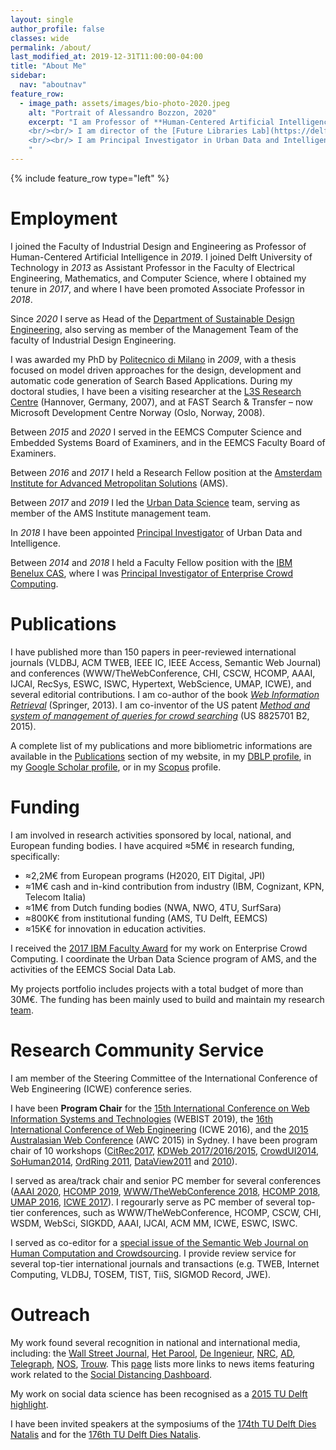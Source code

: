 ```yaml
---
layout: single
author_profile: false
classes: wide
permalink: /about/
last_modified_at: 2019-12-31T11:00:00-04:00
title: "About Me"
sidebar:
  nav: "aboutnav"
feature_row:
  - image_path: assets/images/bio-photo-2020.jpeg
    alt: "Portrait of Alessandro Bozzon, 2020"
    excerpt: "I am Professor of **Human-Centered Artificial Intelligence** with the [Department of Sustainable Design Engineering](https://www.tudelft.nl/en/ide/about-ide/departments/design-engineering/) of the [Faculty of Industrial Design Engineering](https://www.tudelft.nl/en/ide/) (IDE); and part-time professor with the [Department of Software Technology](https://www.tudelft.nl/ewi/over-de-faculteit/afdelingen/software-technology/) of the [Faculty of Electrical Engineering, Mathematics, and Computer Science](https://www.tudelft.nl/en/eemcs/) (EEMCS) of [Delft University of Technology](https://www.tudelft.nl). As of November 2020, I serve as head of the [Department of Sustainable Design Engineering](https://www.tudelft.nl/en/ide/about-ide/departments/design-engineering/).
    <br/><br/> I am director of the [Future Libraries Lab](https://delftdesignlabs.org/future-libraries-lab/), a collaboration with the [Royal Library of The Netherlands](https://www.kb.nl). 
    <br/><br/> I am Principal Investigator in Urban Data and Intelligence at the [Amsterdam Institute for Advanced Metropolitan Solutions](https://www.ams-institute.org). I am an active member of the [Delft Data Science](https://www.tudelft.nl/ewi/samenwerken/delft-data-science/) initiative, where I am actively involved in activities pertaining to the _Social Data Science_ work line; and of the Leiden-Delft-Erasmus [BOLD (Big, Open and Linked Data) Cities initiative](http://www.centre-for-bold-cities.nl/home).
    "
---
```


{% include feature_row type="left" %}

# Employment

I joined the Faculty of Industrial Design and Engineering as Professor of Human-Centered Artificial Intelligence in _2019_. I joined Delft University of Technology in _2013_ as Assistant Professor in the Faculty of Electrical Engineering, Mathematics, and Computer Science, where I obtained my tenure in _2017_, and where I have been promoted Associate Professor in _2018_. 

Since _2020_ I serve as Head of the [Department of Sustainable Design Engineering](https://www.tudelft.nl/en/ide/about-ide/departments/design-engineering/), also serving as member of the Management Team of the faculty of Industrial Design Engineering.

I was awarded my PhD by [Politecnico di Milano](http://www.polimi.it) in _2009_, with a thesis focused on model driven approaches for the design, development and automatic code generation of Search Based Applications. During my doctoral studies, I have been a visiting researcher at the [L3S Research Centre](http://www.l3s.de) (Hannover, Germany, 2007), and at FAST Search & Transfer – now Microsoft Development Centre Norway (Oslo, Norway, 2008).

Between _2015_ and _2020_ I served in the EEMCS Computer Science and Embedded Systems Board of Examiners, and in the EEMCS Faculty Board of Examiners. 

Between _2016_ and _2017_ I held a Research Fellow position at the [Amsterdam Institute for Advanced Metropolitan Solutions](https://www.ams-institute.org) (AMS). 

Between _2017_ and _2019_ I led the [Urban Data Science](https://www.ams-institute.org/urban-data/) team, serving as member of the AMS Institute  management team. 

In _2018_ I have been appointed [Principal Investigator](https://www.ams-institute.org/about-ams/team/principal-investigators/) of Urban Data and Intelligence.

Between _2014_ and _2018_ I held a Faculty Fellow position with the [IBM Benelux CAS](http://www.research.ibm.com/university/cas/benelux/index.html), where I was [Principal Investigator of Enterprise Crowd Computing](http://www.research.ibm.com/university/cas/benelux/team.html).

# Publications

I have published more than 150 papers in peer-reviewed international journals (VLDBJ, ACM TWEB, IEEE IC, IEEE Access, Semantic Web Journal) and conferences (WWW/TheWebConference, CHI, CSCW, HCOMP, AAAI, IJCAI, RecSys, ESWC, ISWC, Hypertext, WebScience, UMAP, ICWE), and several editorial contributions. I am co-author of the book [_Web Information Retrieval_](http://www.springer.com/gp/book/9783642393136) (Springer, 2013). I am co-inventor of the US patent [_Method and system of management of queries for crowd searching_](https://patents.google.com/patent/US8825701B2/en) (US 8825701 B2, 2015).

A complete list of my publications and more bibliometric informations are available in the [Publications](/research/publications) section of my website, in my [DBLP profile](http://www.informatik.uni-trier.de/~ley/db/indices/a-tree/b/Bozzon:Alessandro.html),  in my [Google Scholar profile](http://bit.ly/BozzonScholarProfile), or in my [Scopus](http://bit.ly/BozzonScopusProfile) profile.

# Funding

I am involved in research activities sponsored by local, national, and European funding bodies. I have acquired &asymp;5M&euro; in research funding, specifically: 

-  &asymp;2,2M&euro; from European programs (H2020, EIT Digital, JPI)
-  &asymp;1M&euro; cash and in-kind contribution from industry (IBM, Cognizant, KPN, Telecom Italia)
-  &asymp;1M&euro; from Dutch funding bodies (NWA, NWO, 4TU, SurfSara)
-  &asymp;800K&euro; from institutional funding (AMS, TU Delft, EEMCS)
-  &asymp;15K&euro; for innovation in education activities. 


I received the [2017 IBM Faculty Award]() for my work on Enterprise Crowd Computing. I coordinate the Urban Data Science program of AMS, and the activities of the EEMCS Social Data Lab. 

My projects portfolio includes projects with a total budget of more than 30M&euro;.
The funding has been mainly used to build and maintain my research [team](/research/team).


# Research Community Service

I am member of the Steering Committee of the International Conference of Web Engineering (ICWE) conference series. 

I have been **Program Chair** for the [15th International Conference on Web Information Systems and Technologies](http://www.webist.org/ProgramCommittee.aspx) (WEBIST 2019), the [16th International Conference of Web Engineering](https://icwe2016.webengineering.org/organization.html) (ICWE 2016), and the [2015 Australasian Web Conference](https://dblp1.uni-trier.de/db/conf/awc/awc2015.html) (AWC 2015) in Sydney. I have been program chair of 10 workshops ([CitRec2017](https://yangjiera.github.io/citrec2017/), [KDWeb 2017/2016/2015](http://www.iascgroup.it/it/kdweb2018.html), [CrowdUI2014](https://sites.google.com/site/crowdui2014/), [SoHuman2014](https://link.springer.com/chapter/10.1007/978-3-319-15168-7_50), [OrdRing 2011](http://iswc2011.semanticweb.org/workshops/ordering-and-reasoning/index.html), [DataView2011](https://dl.acm.org/citation.cfm?doid=2076006.2076017) and [2010](http://www.wikicfp.com/cfp/servlet/event.showcfp?eventid=9632&copyownerid=2)).

I served as area/track chair and senior PC member for several conferences ([AAAI 2020](https://aaai.org/Conferences/AAAI-20/), [HCOMP 2019](https://www.humancomputation.com/2019/organizers.html), [WWW/TheWebConference 2018](https://www2018.thewebconf.org/committees/tracks-chairs/), [HCOMP 2018](https://www.humancomputation.com/2018/organizers.html), [UMAP 2016](https://www.um.org/umap2016/organisation/organising-committee.html), [ICWE 2017](https://icwe2017.webengineering.org)). I regourarly serve as PC member of several top-tier conferences, such as WWW/TheWebConference, HCOMP, CSCW, CHI, WSDM, WebSci, SIGKDD, AAAI, IJCAI, ACM MM, ICWE, ESWC, ISWC. 

I served as co-editor for a [special issue of the Semantic Web Journal on Human Computation and Crowdsourcing](https://content.iospress.com/articles/semantic-web/sw292). I provide review service for several top-tier international journals and transactions (e.g. TWEB, Internet Computing, VLDBJ, TOSEM, TIST, TiiS, SIGMOD Record, JWE).

# Outreach

My work found several recognition in national and international media, including: the [Wall Street Journal](blogs.wsj.com/cio/2015/07/08/ibm-researchers-try-to-measure-employee-well-being-using-technology/), [Het Parool](https://www.parool.nl/amsterdam/met-mobiele-data-zien-of-de-stemming-omslaat~a4511904/), [De Ingenieur](https://www.deingenieur.nl/tijdschrift), [NRC](http://www.nrcq.nl/2015/09/25/social-glass-twitter-scannen-voor-een-betere-wereld), [AD](http://www.ad.nl/ad/nl/5595/Digitaal/article/detail/4144166/2015/09/17/Sociale-media-zijn-een-sensor-op-de-wereld.dhtml), [Telegraph](http://www.telegraaf.nl/sail/24400465/\_\_Managen\_van\_menigte\_bij\_Sail\_\_.html), [NOS](http://nos.nl/uitzending/9132-nos-journaal.html), [Trouw](https://twitter.com/LizzyJongma/status/650549148161298432). This [page](https://www.tudelft.nl/en/2020/io/may/social-distancing-dashboard-on-the-media-map) lists more links to news items featuring work related to the [Social Distancing Dashboard](https://social-glass.tudelft.nl/social-distancing/). 

My work on social data science has been recognised as a [2015 TU Delft highlight](http://j.mp/tudhi15). 

I have been invited speakers at the symposiums of the [174th TU Delft Dies Natalis](https://repository.tudelft.nl/view/MMP/uuid:9e1a7415-db33-4277-b3d3-89cbd13c1b3a/) and for the [176th TU Delft Dies Natalis](https://www.tudelft.nl/actueel/176th-dies-natalis-tu-delft/symposium/).
